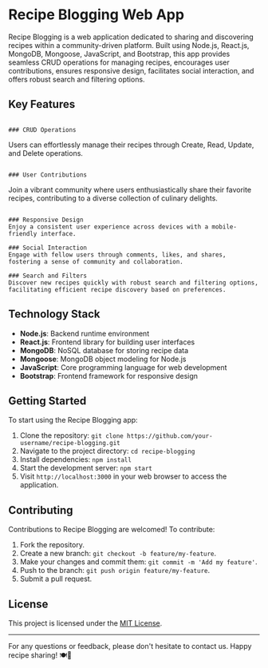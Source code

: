 # Recipe Blogging Web App

Recipe Blogging is a web application dedicated to sharing and discovering recipes within a community-driven platform. Built using Node.js, React.js, MongoDB, Mongoose, JavaScript, and Bootstrap, this app provides seamless CRUD operations for managing recipes, encourages user contributions, ensures responsive design, facilitates social interaction, and offers robust search and filtering options.

## Key Features
```

### CRUD Operations
```
Users can effortlessly manage their recipes through Create, Read, Update, and Delete operations.
```

### User Contributions
```
Join a vibrant community where users enthusiastically share their favorite recipes, contributing to a diverse collection of culinary delights.
```

### Responsive Design
Enjoy a consistent user experience across devices with a mobile-friendly interface.

### Social Interaction
Engage with fellow users through comments, likes, and shares, fostering a sense of community and collaboration.

### Search and Filters
Discover new recipes quickly with robust search and filtering options, facilitating efficient recipe discovery based on preferences.
```
## Technology Stack

- **Node.js**: Backend runtime environment
- **React.js**: Frontend library for building user interfaces
- **MongoDB**: NoSQL database for storing recipe data
- **Mongoose**: MongoDB object modeling for Node.js
- **JavaScript**: Core programming language for web development
- **Bootstrap**: Frontend framework for responsive design

## Getting Started

To start using the Recipe Blogging app:

1. Clone the repository: `git clone https://github.com/your-username/recipe-blogging.git`
2. Navigate to the project directory: `cd recipe-blogging`
3. Install dependencies: `npm install`
4. Start the development server: `npm start`
5. Visit `http://localhost:3000` in your web browser to access the application.

## Contributing

Contributions to Recipe Blogging are welcomed! To contribute:

1. Fork the repository.
2. Create a new branch: `git checkout -b feature/my-feature`.
3. Make your changes and commit them: `git commit -m 'Add my feature'`.
4. Push to the branch: `git push origin feature/my-feature`.
5. Submit a pull request.

## License

This project is licensed under the [MIT License](LICENSE).

---

For any questions or feedback, please don't hesitate to contact us. Happy recipe sharing! 🍽️📝
